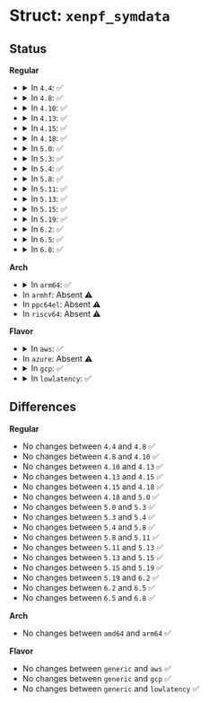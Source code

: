 # Struct: <code>xenpf_symdata</code>

## Status
<b>Regular</b>
<ul>
<li>
<details>
<summary>In <code>4.4</code>: ✅</summary>

```c
struct xenpf_symdata {
    uint32_t namelen;
    uint32_t symnum;
    __guest_handle_char name;
    uint64_t address;
    char type;
};
```
</details>
</li>
<li>
<details>
<summary>In <code>4.8</code>: ✅</summary>

```c
struct xenpf_symdata {
    uint32_t namelen;
    uint32_t symnum;
    __guest_handle_char name;
    uint64_t address;
    char type;
};
```
</details>
</li>
<li>
<details>
<summary>In <code>4.10</code>: ✅</summary>

```c
struct xenpf_symdata {
    uint32_t namelen;
    uint32_t symnum;
    __guest_handle_char name;
    uint64_t address;
    char type;
};
```
</details>
</li>
<li>
<details>
<summary>In <code>4.13</code>: ✅</summary>

```c
struct xenpf_symdata {
    uint32_t namelen;
    uint32_t symnum;
    __guest_handle_char name;
    uint64_t address;
    char type;
};
```
</details>
</li>
<li>
<details>
<summary>In <code>4.15</code>: ✅</summary>

```c
struct xenpf_symdata {
    uint32_t namelen;
    uint32_t symnum;
    __guest_handle_char name;
    uint64_t address;
    char type;
};
```
</details>
</li>
<li>
<details>
<summary>In <code>4.18</code>: ✅</summary>

```c
struct xenpf_symdata {
    uint32_t namelen;
    uint32_t symnum;
    __guest_handle_char name;
    uint64_t address;
    char type;
};
```
</details>
</li>
<li>
<details>
<summary>In <code>5.0</code>: ✅</summary>

```c
struct xenpf_symdata {
    uint32_t namelen;
    uint32_t symnum;
    __guest_handle_char name;
    uint64_t address;
    char type;
};
```
</details>
</li>
<li>
<details>
<summary>In <code>5.3</code>: ✅</summary>

```c
struct xenpf_symdata {
    uint32_t namelen;
    uint32_t symnum;
    __guest_handle_char name;
    uint64_t address;
    char type;
};
```
</details>
</li>
<li>
<details>
<summary>In <code>5.4</code>: ✅</summary>

```c
struct xenpf_symdata {
    uint32_t namelen;
    uint32_t symnum;
    __guest_handle_char name;
    uint64_t address;
    char type;
};
```
</details>
</li>
<li>
<details>
<summary>In <code>5.8</code>: ✅</summary>

```c
struct xenpf_symdata {
    uint32_t namelen;
    uint32_t symnum;
    __guest_handle_char name;
    uint64_t address;
    char type;
};
```
</details>
</li>
<li>
<details>
<summary>In <code>5.11</code>: ✅</summary>

```c
struct xenpf_symdata {
    uint32_t namelen;
    uint32_t symnum;
    __guest_handle_char name;
    uint64_t address;
    char type;
};
```
</details>
</li>
<li>
<details>
<summary>In <code>5.13</code>: ✅</summary>

```c
struct xenpf_symdata {
    uint32_t namelen;
    uint32_t symnum;
    __guest_handle_char name;
    uint64_t address;
    char type;
};
```
</details>
</li>
<li>
<details>
<summary>In <code>5.15</code>: ✅</summary>

```c
struct xenpf_symdata {
    uint32_t namelen;
    uint32_t symnum;
    __guest_handle_char name;
    uint64_t address;
    char type;
};
```
</details>
</li>
<li>
<details>
<summary>In <code>5.19</code>: ✅</summary>

```c
struct xenpf_symdata {
    uint32_t namelen;
    uint32_t symnum;
    __guest_handle_char name;
    uint64_t address;
    char type;
};
```
</details>
</li>
<li>
<details>
<summary>In <code>6.2</code>: ✅</summary>

```c
struct xenpf_symdata {
    uint32_t namelen;
    uint32_t symnum;
    __guest_handle_char name;
    uint64_t address;
    char type;
};
```
</details>
</li>
<li>
<details>
<summary>In <code>6.5</code>: ✅</summary>

```c
struct xenpf_symdata {
    uint32_t namelen;
    uint32_t symnum;
    __guest_handle_char name;
    uint64_t address;
    char type;
};
```
</details>
</li>
<li>
<details>
<summary>In <code>6.8</code>: ✅</summary>

```c
struct xenpf_symdata {
    uint32_t namelen;
    uint32_t symnum;
    __guest_handle_char name;
    uint64_t address;
    char type;
};
```
</details>
</li>
</ul>
<b>Arch</b>
<ul>
<li>
<details>
<summary>In <code>arm64</code>: ✅</summary>

```c
struct xenpf_symdata {
    uint32_t namelen;
    uint32_t symnum;
    __guest_handle_char name;
    uint64_t address;
    char type;
};
```
</details>
</li>
<li>
In <code>armhf</code>: Absent ⚠️
</li>
<li>
In <code>ppc64el</code>: Absent ⚠️
</li>
<li>
In <code>riscv64</code>: Absent ⚠️
</li>
</ul>
<b>Flavor</b>
<ul>
<li>
<details>
<summary>In <code>aws</code>: ✅</summary>

```c
struct xenpf_symdata {
    uint32_t namelen;
    uint32_t symnum;
    __guest_handle_char name;
    uint64_t address;
    char type;
};
```
</details>
</li>
<li>
In <code>azure</code>: Absent ⚠️
</li>
<li>
<details>
<summary>In <code>gcp</code>: ✅</summary>

```c
struct xenpf_symdata {
    uint32_t namelen;
    uint32_t symnum;
    __guest_handle_char name;
    uint64_t address;
    char type;
};
```
</details>
</li>
<li>
<details>
<summary>In <code>lowlatency</code>: ✅</summary>

```c
struct xenpf_symdata {
    uint32_t namelen;
    uint32_t symnum;
    __guest_handle_char name;
    uint64_t address;
    char type;
};
```
</details>
</li>
</ul>

## Differences
<b>Regular</b>
<ul>
<li>
No changes between <code>4.4</code> and <code>4.8</code> ✅
</li>
<li>
No changes between <code>4.8</code> and <code>4.10</code> ✅
</li>
<li>
No changes between <code>4.10</code> and <code>4.13</code> ✅
</li>
<li>
No changes between <code>4.13</code> and <code>4.15</code> ✅
</li>
<li>
No changes between <code>4.15</code> and <code>4.18</code> ✅
</li>
<li>
No changes between <code>4.18</code> and <code>5.0</code> ✅
</li>
<li>
No changes between <code>5.0</code> and <code>5.3</code> ✅
</li>
<li>
No changes between <code>5.3</code> and <code>5.4</code> ✅
</li>
<li>
No changes between <code>5.4</code> and <code>5.8</code> ✅
</li>
<li>
No changes between <code>5.8</code> and <code>5.11</code> ✅
</li>
<li>
No changes between <code>5.11</code> and <code>5.13</code> ✅
</li>
<li>
No changes between <code>5.13</code> and <code>5.15</code> ✅
</li>
<li>
No changes between <code>5.15</code> and <code>5.19</code> ✅
</li>
<li>
No changes between <code>5.19</code> and <code>6.2</code> ✅
</li>
<li>
No changes between <code>6.2</code> and <code>6.5</code> ✅
</li>
<li>
No changes between <code>6.5</code> and <code>6.8</code> ✅
</li>
</ul>
<b>Arch</b>
<ul>
<li>
No changes between <code>amd64</code> and <code>arm64</code> ✅
</li>
</ul>
<b>Flavor</b>
<ul>
<li>
No changes between <code>generic</code> and <code>aws</code> ✅
</li>
<li>
No changes between <code>generic</code> and <code>gcp</code> ✅
</li>
<li>
No changes between <code>generic</code> and <code>lowlatency</code> ✅
</li>
</ul>
